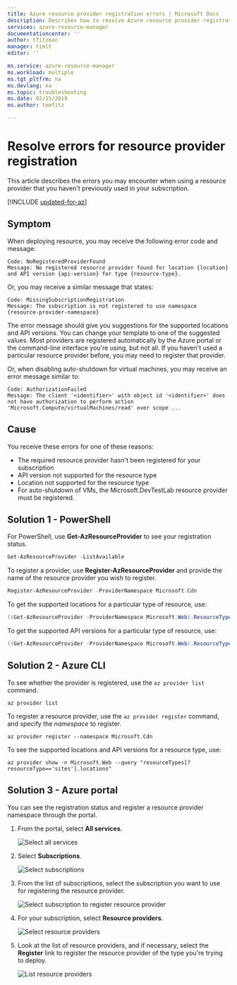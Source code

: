 ```yaml
---
title: Azure resource provider registration errors | Microsoft Docs
description: Describes how to resolve Azure resource provider registration errors when deploying resources with Azure Resource Manager.
services: azure-resource-manager
documentationcenter: ''
author: tfitzmac
manager: timlt
editor: ''

ms.service: azure-resource-manager
ms.workload: multiple
ms.tgt_pltfrm: na
ms.devlang: na
ms.topic: troubleshooting
ms.date: 02/15/2019
ms.author: tomfitz

---
```

# Resolve errors for resource provider registration

This article describes the errors you may encounter when using a resource provider that you haven't previously used in your subscription.

[!INCLUDE [updated-for-az](../../includes/updated-for-az.md)]

## Symptom

When deploying resource, you may receive the following error code and message:

```
Code: NoRegisteredProviderFound
Message: No registered resource provider found for location {location}
and API version {api-version} for type {resource-type}.
```

Or, you may receive a similar message that states:

```
Code: MissingSubscriptionRegistration
Message: The subscription is not registered to use namespace {resource-provider-namespace}
```

The error message should give you suggestions for the supported locations and API versions. You can change your template to one of the suggested values. Most providers are registered automatically by the Azure portal or the command-line interface you're using, but not all. If you haven't used a particular resource provider before, you may need to register that provider.

Or, when disabling auto-shutdown for virtual machines, you may receive an error message similar to:

```
Code: AuthorizationFailed
Message: The client '<identifier>' with object id '<identifier>' does not have authorization to perform action 'Microsoft.Compute/virtualMachines/read' over scope ...
```

## Cause

You receive these errors for one of these reasons:

* The required resource provider hasn't been registered for your subscription
* API version not supported for the resource type
* Location not supported for the resource type
* For auto-shutdown of VMs, the Microsoft.DevTestLab resource provider must be registered.

## Solution 1 - PowerShell

For PowerShell, use **Get-AzResourceProvider** to see your registration status.

```powershell
Get-AzResourceProvider -ListAvailable
```

To register a provider, use **Register-AzResourceProvider** and provide the name of the resource provider you wish to register.

```powershell
Register-AzResourceProvider -ProviderNamespace Microsoft.Cdn
```

To get the supported locations for a particular type of resource, use:

```powershell
((Get-AzResourceProvider -ProviderNamespace Microsoft.Web).ResourceTypes | Where-Object ResourceTypeName -eq sites).Locations
```

To get the supported API versions for a particular type of resource, use:

```powershell
((Get-AzResourceProvider -ProviderNamespace Microsoft.Web).ResourceTypes | Where-Object ResourceTypeName -eq sites).ApiVersions
```

## Solution 2 - Azure CLI

To see whether the provider is registered, use the `az provider list` command.

```azurecli-interactive
az provider list
```

To register a resource provider, use the `az provider register` command, and specify the *namespace* to register.

```azurecli-interactive
az provider register --namespace Microsoft.Cdn
```

To see the supported locations and API versions for a resource type, use:

```azurecli-interactive
az provider show -n Microsoft.Web --query "resourceTypes[?resourceType=='sites'].locations"
```

## Solution 3 - Azure portal

You can see the registration status and register a resource provider namespace through the portal.

1. From the portal, select **All services**.

   ![Select all services](./media/resource-manager-register-provider-errors/select-all-services.png)

1. Select **Subscriptions**.

   ![Select subscriptions](./media/resource-manager-register-provider-errors/select-subscriptions.png)

1. From the list of subscriptions, select the subscription you want to use for registering the resource provider.

   ![Select subscription to register resource provider](./media/resource-manager-register-provider-errors/select-subscription-to-register.png)

1. For your subscription, select **Resource providers**.

   ![Select resource providers](./media/resource-manager-register-provider-errors/select-resource-provider.png)

1. Look at the list of resource providers, and if necessary, select the **Register** link to register the resource provider of the type you're trying to deploy.

   ![List resource providers](./media/resource-manager-register-provider-errors/list-resource-providers.png)
